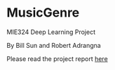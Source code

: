 # MusicGenre
MIE324 Deep Learning Project

By Bill Sun and Robert Adrangna

Please read the project report <a href="./MusicGenre Final Report.pdf">here</a>
